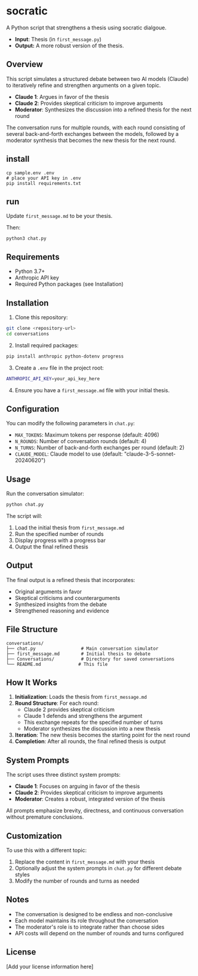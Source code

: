 # socratic

A Python script that strengthens a thesis using socratic dialgoue.

- **Input**: Thesis (in `first_message.py`)
- **Output:** A more robust version of the thesis.

## Overview

This script simulates a structured debate between two AI models (Claude) to iteratively refine and strengthen arguments on a given topic.

- **Claude 1**: Argues in favor of the thesis
- **Claude 2**: Provides skeptical criticism to improve arguments
- **Moderator**: Synthesizes the discussion into a refined thesis for the next round

The conversation runs for multiple rounds, with each round consisting of several back-and-forth exchanges between the models, followed by a moderator synthesis that becomes the new thesis for the next round.

## install

```
cp sample.env .env
# place your API key in .env
pip install requirements.txt
```

## run

Update `first_message.md` to be your thesis.

Then:

```
python3 chat.py
```

## Requirements

- Python 3.7+
- Anthropic API key
- Required Python packages (see Installation)

## Installation

1. Clone this repository:
```bash
git clone <repository-url>
cd conversations
```

2. Install required packages:
```bash
pip install anthropic python-dotenv progress
```

3. Create a `.env` file in the project root:
```bash
ANTHROPIC_API_KEY=your_api_key_here
```

4. Ensure you have a `first_message.md` file with your initial thesis.

## Configuration

You can modify the following parameters in `chat.py`:

- `MAX_TOKENS`: Maximum tokens per response (default: 4096)
- `N_ROUNDS`: Number of conversation rounds (default: 4)
- `N_TURNS`: Number of back-and-forth exchanges per round (default: 2)
- `CLAUDE_MODEL`: Claude model to use (default: "claude-3-5-sonnet-20240620")

## Usage

Run the conversation simulator:

```bash
python chat.py
```

The script will:
1. Load the initial thesis from `first_message.md`
2. Run the specified number of rounds
3. Display progress with a progress bar
4. Output the final refined thesis

## Output

The final output is a refined thesis that incorporates:
- Original arguments in favor
- Skeptical criticisms and counterarguments
- Synthesized insights from the debate
- Strengthened reasoning and evidence

## File Structure

```
conversations/
├── chat.py                 # Main conversation simulator
├── first_message.md        # Initial thesis to debate
├── Conversations/          # Directory for saved conversations
└── README.md              # This file
```

## How It Works

1. **Initialization**: Loads the thesis from `first_message.md`
2. **Round Structure**: For each round:
   - Claude 2 provides skeptical criticism
   - Claude 1 defends and strengthens the argument
   - This exchange repeats for the specified number of turns
   - Moderator synthesizes the discussion into a new thesis
3. **Iteration**: The new thesis becomes the starting point for the next round
4. **Completion**: After all rounds, the final refined thesis is output

## System Prompts

The script uses three distinct system prompts:

- **Claude 1**: Focuses on arguing in favor of the thesis
- **Claude 2**: Provides skeptical criticism to improve arguments
- **Moderator**: Creates a robust, integrated version of the thesis

All prompts emphasize brevity, directness, and continuous conversation without premature conclusions.

## Customization

To use this with a different topic:

1. Replace the content in `first_message.md` with your thesis
2. Optionally adjust the system prompts in `chat.py` for different debate styles
3. Modify the number of rounds and turns as needed

## Notes

- The conversation is designed to be endless and non-conclusive
- Each model maintains its role throughout the conversation
- The moderator's role is to integrate rather than choose sides
- API costs will depend on the number of rounds and turns configured

## License

[Add your license information here] 
